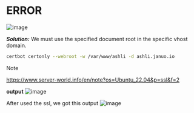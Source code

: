 # ERROR
![image](https://github.com/januo-org/proof-of-concepts/assets/91359308/a19b3388-9de1-4f4a-b89a-4f20ac9330ff)

_**Solution:**_
We must use the specified document root in the specific vhost domain.
```sh
certbot certonly --webroot -w /var/www/ashli -d ashli.januo.io
```
> [!NOTE]
> https://www.server-world.info/en/note?os=Ubuntu_22.04&p=ssl&f=2

**output**
![image](https://github.com/januo-org/proof-of-concepts/assets/91359308/deb7f394-9e4b-4df6-bf9a-29ac442834f3)

After used the ssl, we got this output
![image](https://github.com/januo-org/proof-of-concepts/assets/91359308/82f00fba-11f7-4d68-8d29-313f72b3fdc2)

